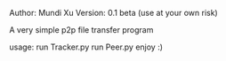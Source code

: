 Author: Mundi Xu
Version: 0.1 beta (use at your own risk)

A very simple p2p file transfer program

usage:
    run Tracker.py
    run Peer.py
    enjoy :)